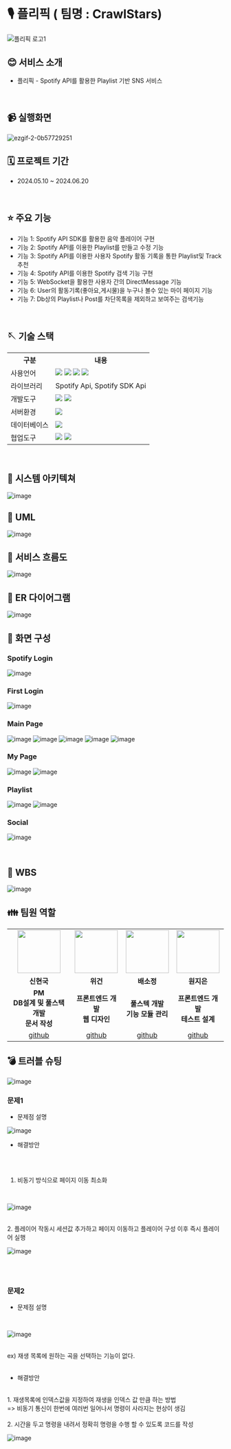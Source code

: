 # 🎙️ 플리픽 ( 팀명 : CrawlStars)
![플리픽 로고1](https://github.com/2024-SMHRD-DCX-BigData-11/CrawlStars/assets/167580737/53943e02-2d29-42cf-b9d5-9c3f30aadb9a)

## 😊 서비스 소개
*  플리픽 - Spotify API를 활용한 Playlist 기반 SNS 서비스
<br>

## 📹 실행화면 

![ezgif-2-0b57729251](https://github.com/2024-SMHRD-DCX-BigData-11/CrawlStars/assets/167580737/4da81bb2-3d87-456b-b3cb-ed0ff57a4d1a)


## 🗓️ 프로젝트 기간
* 2024.05.10 ~ 2024.06.20
<br>

## ⭐ 주요 기능
* 기능 1: Spotify API SDK를 활용한 음악 플레이어 구현
* 기능 2: Spotify API를 이용한 Playlist를 만들고 수정 기능
* 기능 3: Spotify API를 이용한 사용자 Spotify 활동 기록을 통한 Playlist및 Track 추천
* 기능 4: Spotify API를 이용한 Spotify 검색 기능 구현
* 기능 5: WebSocket을 활용한 사용자 간의 DirectMessage 기능
* 기능 6: User의 활동기록(좋아요,게시물)을 누구나 볼수 있는 마이 페이지 기능
* 기능 7: Db상의 Playlist나 Post를 차단목록을 제외하고 보여주는 검색기능
<br>

## 🪡 기술 스택
<table>
    <tr>
        <th>구분</th>
        <th>내용</th>
    </tr>
    <tr>
        <td>사용언어</td>
        <td>
            <img src="https://img.shields.io/badge/Java-007396?style=for-the-badge&logo=java&logoColor=white"/>
            <img src="https://img.shields.io/badge/HTML5-E34F26?style=for-the-badge&logo=HTML5&logoColor=white"/>
            <img src="https://img.shields.io/badge/CSS-1572B6?style=for-the-badge&logo=css3&logoColor=white">
            <img src="https://img.shields.io/badge/JavaScript-F7DF1E?style=for-the-badge&logo=JavaScript&logoColor=white"/>
        </td>
    </tr>
    <tr>
        <td>라이브러리</td>
        <td>
          Spotify Api, Spotify SDK Api
        </td>
    </tr>
    <tr>
        <td>개발도구</td>
        <td>
            <img src="https://img.shields.io/badge/Eclipse-2C2255?style=for-the-badge&logo=Eclipse&logoColor=white"/>
            <img src="https://img.shields.io/badge/VSCode-007ACC?style=for-the-badge&logo=VisualStudioCode&logoColor=white"/>
        </td>
    </tr>
    <tr>
        <td>서버환경</td>
        <td>
            <img src="https://img.shields.io/badge/Apache Tomcat-D22128?style=for-the-badge&logo=Apache Tomcat&logoColor=white"/>
        </td>
    </tr>
    <tr>
        <td>데이터베이스</td>
        <td>
            <img src="https://img.shields.io/badge/Oracle 11g-F80000?style=for-the-badge&logo=Oracle&logoColor=white"/>
        </td>
    </tr>
    <tr>
        <td>협업도구</td>
        <td>
            <img src="https://img.shields.io/badge/Git-F05032?style=for-the-badge&logo=Git&logoColor=white"/>
            <img src="https://img.shields.io/badge/GitHub-181717?style=for-the-badge&logo=GitHub&logoColor=white"/>
        </td>
    </tr>
</table>

<br>

## 🏢 시스템 아키텍쳐

![image](https://github.com/2024-SMHRD-DCX-BigData-11/CrawlStars/assets/167580737/28d6e20e-9602-47c5-86be-84a862a3bd52)
<br>
## 📍 UML
![image](https://github.com/2024-SMHRD-DCX-BigData-11/CrawlStars/assets/167580737/3d39a62f-71be-4682-8c03-2726bfa8c401)
<br>
## 📍 서비스 흐름도
![image](https://github.com/2024-SMHRD-DCX-BigData-11/CrawlStars/assets/167580737/8567f069-a4e1-43d0-984b-2016cfcd1dc3)
<br>
## 📍 ER 다이어그램
![image](https://github.com/2024-SMHRD-DCX-BigData-11/CrawlStars/assets/167580737/331c1cd7-7c0e-4759-b5c6-73abc8fc7baa)
<br>
## 📍 화면 구성

### Spotify Login
![image](https://github.com/2024-SMHRD-DCX-BigData-11/CrawlStars/assets/167580737/61ac1822-73d2-4bde-8172-654817cf4c6e)

### First Login
![image](https://github.com/2024-SMHRD-DCX-BigData-11/CrawlStars/assets/167580737/19f85be0-7f7e-43df-92cc-3b07cc715af3)

### Main Page
![image](https://github.com/2024-SMHRD-DCX-BigData-11/CrawlStars/assets/167580737/9620da65-7a62-4f52-8a96-0c73b2a03144)
![image](https://github.com/2024-SMHRD-DCX-BigData-11/CrawlStars/assets/167580737/39c55e6e-e436-4499-98f2-3558ef55c2f3)
![image](https://github.com/2024-SMHRD-DCX-BigData-11/CrawlStars/assets/167580737/18f5eee2-8ccd-45bb-86a7-017b7edf633c)
![image](https://github.com/2024-SMHRD-DCX-BigData-11/CrawlStars/assets/167580737/69484a01-f818-4e88-a3c2-8bf4381bf37d)
![image](https://github.com/2024-SMHRD-DCX-BigData-11/CrawlStars/assets/167580737/e4e6fe11-0ae5-4add-b357-35c45d18e92b)

### My Page
![image](https://github.com/2024-SMHRD-DCX-BigData-11/CrawlStars/assets/167580737/9d02d5cf-299b-4031-b5f4-4a29768ac2dd)
![image](https://github.com/2024-SMHRD-DCX-BigData-11/CrawlStars/assets/167580737/5109637a-a6e2-42de-a2d7-f4e5fa0fb9c8)

### Playlist
![image](https://github.com/2024-SMHRD-DCX-BigData-11/CrawlStars/assets/167580737/1a1151c2-0fa8-457e-96ca-8b6aec47c94c)
![image](https://github.com/2024-SMHRD-DCX-BigData-11/CrawlStars/assets/167580737/b9809737-926c-4298-8bdd-a8f9e8a49bfc)


### Social
![image](https://github.com/2024-SMHRD-DCX-BigData-11/CrawlStars/assets/167580737/90a4849b-c100-418c-9ab5-a98f45198ad8)

<br>

## 📆 WBS

![image](https://github.com/2024-SMHRD-DCX-BigData-11/CrawlStars/assets/167580737/7e523e2f-2a07-4d1a-a447-ec8b049994f1)


##  👪 팀원 역할
<table>
  <tr>
    <td align="center"><img src="https://item.kakaocdn.net/do/fd49574de6581aa2a91d82ff6adb6c0115b3f4e3c2033bfd702a321ec6eda72c" width="100" height="100"/>
</td>
    <td align="center"><img src="https://avatars.githubusercontent.com/u/168691345?v=4" width="100" height="100"/></td>
    <td align="center"><img src="https://avatars.githubusercontent.com/u/102844938?v=4" width="100" height="100"/></td>
    <td align="center"><img src="https://avatars.githubusercontent.com/u/171222547?v=4" width="100" height="100"/></td>
  </tr>
  <tr>
    <td align="center"><strong>신현국</strong></td>
    <td align="center"><strong>위건</strong></td>
    <td align="center"><strong>배소정</strong></td>
    <td align="center"><strong>원지은</strong></td>
  </tr>
  <tr>
    <td align="center"><b>PM<br>
DB설계 및 풀스택 개발<br>
문서 작성</b></td>
    <td align="center"><b>프론트엔드 개발<br>
웹 디자인</b></td>
    <td align="center"><b>풀스텍 개발 <br>
기능 모듈 관리</b></td>
    <td align="center"><b>프론트엔드 개발 <br>
테스트 설계</b></td>
  </tr>
  <tr>
    <td align="center"><a href="https://github.com/LKFCHK" target='_blank'>github</a></td>
    <td align="center"><a href="https://github.com/captainofrock" target='_blank'>github</a></td>
    <td align="center"><a href="https://github.com/yonggu2" target='_blank'>github</a></td>
    <td align="center"><a href="https://github.com/bella19192" target='_blank'>github</a></td>
  </tr>
</table>

##  💣 트러블 슈팅
![image](https://github.com/2024-SMHRD-DCX-BigData-11/CrawlStars/assets/167580737/f969caad-5041-4ba4-abc4-fe906482ded6)
<br>

### 문제1<br>

 * 문제점 설명

![image](https://github.com/2024-SMHRD-DCX-BigData-11/CrawlStars/assets/167580737/35bf5259-84f7-44ce-927f-880c1475b668)
<br>

 * 해결방안

<br><br>
 1. 비동기 방식으로 페이지 이동 최소화
<br>

 ![image](https://github.com/2024-SMHRD-DCX-BigData-11/CrawlStars/assets/167580737/8812aad2-c19a-4d9e-a480-f8b35c4fd7c6)
 
<br>
 2. 플레이어 작동시 세션값 추가하고 페이지 이동하고 플레이어 구성 이후 즉시 플레이어 실행
<br>

![image](https://github.com/2024-SMHRD-DCX-BigData-11/CrawlStars/assets/167580737/cfd20312-ce46-4182-8e68-b6a4428746b4)

<br><br>
### 문제2<br>

 * 문제점 설명
   
<br>

![image](https://github.com/2024-SMHRD-DCX-BigData-11/CrawlStars/assets/167580737/178407b2-7d78-4dec-8fdb-2ba10358b939)

<br>
ex) 재생 목록에 원하는 곡을 선택하는 기능이 없다.
<br><br>

 * 해결방안

<br>
1. 재생목록에 인덱스값을 지정하여 재생을 인덱스 값 만큼 하는 방법
<br>
   => 비동기 통신이 한번에 여러번 일어나서 명령이 사라지는 현상이 생김
<br><br>
2. 시간을 두고 명령을 내려서 정확히 명령을 수행 할 수 있도록 코드를 작성
<br>

![image](https://github.com/2024-SMHRD-DCX-BigData-11/CrawlStars/assets/167580737/7955deb5-c981-4dcd-a543-1b92a076e414)

